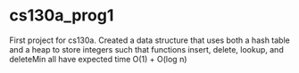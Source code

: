 # cs130a_prog1

First project for cs130a. Created a data structure that uses both a hash table and a heap to store integers
such that functions insert, delete, lookup, and deleteMin all have expected time O(1) + O(log n)
